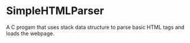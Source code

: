 # SimpleHTMLParser
A C progam that uses stack data structure to parse basic HTML tags and loads the webpage. 
